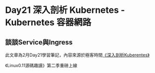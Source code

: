 # Day21 深入剖析 Kubernetes - Kubernetes 容器網路

## 談談Service與Ingress




此文章為2月Day21學習筆記，內容來源於極客時間[《深入剖析Kuberentes》](https://time.geekbang.org/column/article/69214)

《Linux0.11源碼趣讀》第二季重磅上線
